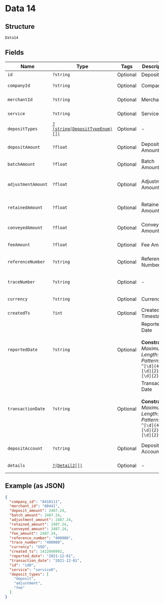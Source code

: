 
# Data 14

## Structure

`Data14`

## Fields

| Name | Type | Tags | Description | Getter | Setter |
|  --- | --- | --- | --- | --- | --- |
| `id` | `?string` | Optional | Deposit Id | getId(): ?string | setId(?string id): void |
| `companyId` | `?string` | Optional | Company Id | getCompanyId(): ?string | setCompanyId(?string companyId): void |
| `merchantId` | `?string` | Optional | Merchant Id | getMerchantId(): ?string | setMerchantId(?string merchantId): void |
| `service` | `?string` | Optional | Service | getService(): ?string | setService(?string service): void |
| `depositTypes` | [`?(string(DepositTypeEnum)[])`](../../doc/models/deposit-type-enum.md) | Optional | - | getDepositTypes(): ?array | setDepositTypes(?array depositTypes): void |
| `depositAmount` | `?float` | Optional | Deposit Amount | getDepositAmount(): ?float | setDepositAmount(?float depositAmount): void |
| `batchAmount` | `?float` | Optional | Batch Amount | getBatchAmount(): ?float | setBatchAmount(?float batchAmount): void |
| `adjustmentAmount` | `?float` | Optional | Adjustment Amount | getAdjustmentAmount(): ?float | setAdjustmentAmount(?float adjustmentAmount): void |
| `retainedAmount` | `?float` | Optional | Retained Amount | getRetainedAmount(): ?float | setRetainedAmount(?float retainedAmount): void |
| `conveyedAmount` | `?float` | Optional | Conveyed Amount | getConveyedAmount(): ?float | setConveyedAmount(?float conveyedAmount): void |
| `feeAmount` | `?float` | Optional | Fee Amount | getFeeAmount(): ?float | setFeeAmount(?float feeAmount): void |
| `referenceNumber` | `?string` | Optional | Reference Number | getReferenceNumber(): ?string | setReferenceNumber(?string referenceNumber): void |
| `traceNumber` | `?string` | Optional | - | getTraceNumber(): ?string | setTraceNumber(?string traceNumber): void |
| `currency` | `?string` | Optional | Currency | getCurrency(): ?string | setCurrency(?string currency): void |
| `createdTs` | `?int` | Optional | Created Timestamp | getCreatedTs(): ?int | setCreatedTs(?int createdTs): void |
| `reportedDate` | `?string` | Optional | Reported Date<br><br>**Constraints**: *Maximum Length*: `10`, *Pattern*: `^[\d]{4}-[\d]{2}-[\d]{2}$` | getReportedDate(): ?string | setReportedDate(?string reportedDate): void |
| `transactionDate` | `?string` | Optional | Transaction Date<br><br>**Constraints**: *Maximum Length*: `10`, *Pattern*: `^[\d]{4}-[\d]{2}-[\d]{2}$` | getTransactionDate(): ?string | setTransactionDate(?string transactionDate): void |
| `depositAccount` | `?string` | Optional | Deposit Account | getDepositAccount(): ?string | setDepositAccount(?string depositAccount): void |
| `details` | [`?(Detail2[])`](../../doc/models/detail-2.md) | Optional | - | getDetails(): ?array | setDetails(?array details): void |

## Example (as JSON)

```json
{
  "company_id": "8410111",
  "merchant_id": "88441",
  "deposit_amount": 2487.24,
  "batch_amount": 2487.24,
  "adjustment_amount": 2487.24,
  "retained_amount": 2487.24,
  "conveyed_amount": 2487.24,
  "fee_amount": 2487.24,
  "reference_number": "400000",
  "trace_number": "400000",
  "currency": "USD",
  "created_ts": 1422040992,
  "reported_date": "2021-12-01",
  "transaction_date": "2021-12-01",
  "id": "id0",
  "service": "service0",
  "deposit_types": [
    "deposit",
    "adjustment",
    "fee"
  ]
}
```

